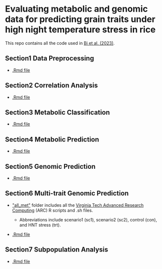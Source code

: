 # Evaluating metabolic and genomic data for predicting grain traits under high night temperature stress in rice 

This repo contains all the code used in [Bi et al. (2023)](https://doi.org/10.1093/g3journal/jkad052).

## Section1 Data Preprocessing
- [.Rmd file](https://github.com/yebigithub/VTUNL_Rice/blob/main/Section1_DataPreprocessing.Rmd)
## Section2 Correlation Analysis
- [.Rmd file](https://github.com/yebigithub/VTUNL_Rice/blob/main/Section2_Correlation_analysis.Rmd)
## Section3 Metabolic Classification
- [.Rmd file](https://github.com/yebigithub/VTUNL_Rice/blob/main/Section3_Classification.Rmd)
## Section4 Metabolic Prediction
- [.Rmd file](https://github.com/yebigithub/VTUNL_Rice/blob/main/Section4_Metabolite_Prediction.Rmd)
## Section5 Genomic Prediction
- [.Rmd file](https://github.com/yebigithub/VTUNL_Rice/blob/main/Section5_Genomic_Prediction.Rmd)
## Section6 Multi-trait Genomic Prediction
- ["all_met"](https://github.com/yebigithub/VTUNL_Rice/tree/main/all_mets) folder includes all the [Virginia Tech Advanced Research Computing](https://arc.vt.edu/) (ARC) R scripts and .sh files.
    - Abbreviations include scenario1 (sc1), scenario2 (sc2), control (con), and HNT stress (trt).
   
- [.Rmd file](Section6_Multi_trait_Genomic_Prediction.Rmd)
## Section7 Subpopulation Analysis
- [.Rmd file](https://github.com/yebigithub/VTUNL_Rice/blob/main/Section7_Subpop_Analysis.Rmd)
